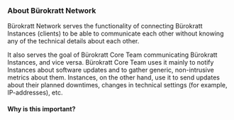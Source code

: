 ### About Bürokratt Network

Bürokratt Network serves the functionality of connecting Bürokratt Instances (clients) to be able to communicate each other without knowing any of the technical details about each other.

It also serves the goal of Bürokratt Core Team communicating Bürokratt Instances, and vice versa. Bürokratt Core Team uses it mainly to notify Instances about software updates and to gather generic, non-intrusive metrics about them. Instances, on the other hand, use it to send updates about their planned downtimes, changes in technical settings (for example, IP-addresses), etc.

#### Why is this important?

